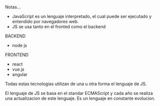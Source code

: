 Notas...

- JavaScript es un lenguaje interpretado, el cual puede ser ejecutado y entendido por navegadores web.
- JS se usa tanto en el fronted como el backend

BACKEND
- node js

FRONTEND
- react
- vue.js
- angular

Todas estas tecnologias utilizan de una u otra forma el lenguaje de JS.

El lenguaje de JS se basa en el standar ECMAScript y cada año se realiza una actualizacion de este lenguaje.
Es un lenguaje en constante evolucion.
